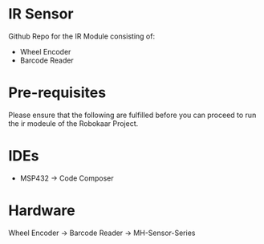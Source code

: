 # IR Sensor
Github Repo for the IR Module consisting of:
- Wheel Encoder
- Barcode Reader

# Pre-requisites
Please ensure that the following are fulfilled before you can proceed to run the ir modeule of the Robokaar Project.

# IDEs
- MSP432 -> Code Composer

# Hardware
Wheel Encoder -> 
Barcode Reader -> MH-Sensor-Series
